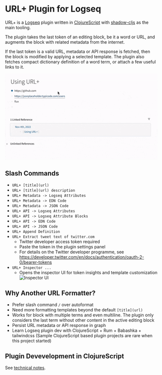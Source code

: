 # URL+ Plugin for Logseq

URL+ is a [Logseq](https://logseq.com) plugin written in [ClojureScript](https://clojurescript.org) with [shadow-cljs](https://github.com/thheller/shadow-cljs) as the main tooling.

The plugin takes the last token of an editing block, be it a word or URL, and augments the block with related metadata from the internet. 

If the last token is a valid URL, metadata or API response is fetched, then the block is modified by applying a selected template. The plugin also fetches compact dictionary definition of a word term, or attach a few useful links to it.

![demo](demo.gif)

## Slash Commands

- `URL+ [title](url)`
- `URL+ [title](url) description`
- `URL+ Metadata -> Logseq Attributes`
- `URL+ Metadata -> EDN Code`
- `URL+ Metadata -> JSON Code`
- `URL+ API -> Logseq Attributes`
- `URL+ API -> Logseq Attribute Blocks`
- `URL+ API -> EDN Code`
- `URL+ API -> JSON Code`
- `URL+ Append Definition`
- `URL+ Extract tweet text of twitter.com`
  - Twitter developer access token required
  - Paste the token in the plugin settings panel
  - For details on the Twitter developer programme, see https://developer.twitter.com/en/docs/authentication/oauth-2-0/bearer-tokens
- `URL+ Inspector ...`
  - Opens the inspector UI for token insights and template customization
  ![Inspector UI](inspector-ui.png)

## Why Another URL Formatter?

- Prefer slash command `/` over autoformat
- Need more formatting templates beyond the default `[title](url)`
- Works for block with multiple terms and even multiline. The plugin only considers the last term without other content in the active editing block
- Persist URL metadata or API response in graph
- Learn Logseq plugin dev with ClojureScript + Rum + Babashka + tailwindcss (Sample ClojureScript based plugin projects are rare when this project started)

## Plugin Devevelopment in ClojureScript

See [technical notes](./doc/dev-notes.md).

